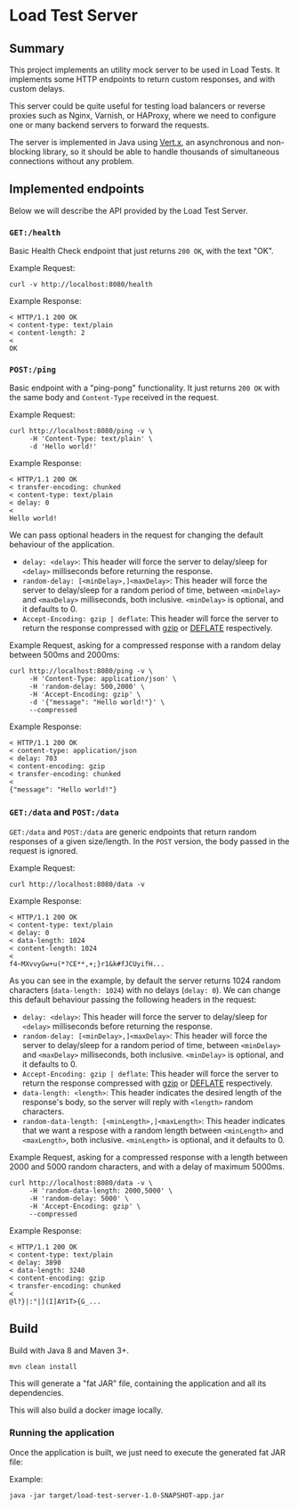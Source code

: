 # Load Test Server

## Summary ##

This project implements an utility mock server to be used in Load Tests.
It implements some HTTP endpoints to return custom responses, and with custom delays.

This server could be quite useful for testing load balancers or reverse proxies such as
Nginx, Varnish, or HAProxy, where we need to configure one or many backend servers to
forward the requests.

The server is implemented in Java using [Vert.x](https://vertx.io/), an asynchronous
and non-blocking library, so it should be able to handle thousands of simultaneous
connections without any problem.

## Implemented endpoints ##

Below we will describe the API provided by the Load Test Server.

### `GET:/health` ###

Basic Health Check endpoint that just returns `200 OK`, with the text "OK".

Example Request:
```
curl -v http://localhost:8080/health
```

Example Response:
```
< HTTP/1.1 200 OK
< content-type: text/plain
< content-length: 2
<
OK
```

### `POST:/ping` ###

Basic endpoint with a "ping-pong" functionality. It just returns `200 OK` with the same
body and `Content-Type` received in the request.

Example Request:
```
curl http://localhost:8080/ping -v \
     -H 'Content-Type: text/plain' \
     -d 'Hello world!'
```

Example Response:
```
< HTTP/1.1 200 OK
< transfer-encoding: chunked
< content-type: text/plain
< delay: 0
<
Hello world!
```

We can pass optional headers in the request for changing the default behaviour of
the application.

* `delay: <delay>`: This header will force the server to delay/sleep for `<delay>` milliseconds
  before returning the response.
* `random-delay: [<minDelay>,]<maxDelay>`: This header will force the server to delay/sleep
  for a random period of time, between `<minDelay>` and `<maxDelay>` milliseconds, both inclusive.
  `<minDelay>` is optional, and it defaults to 0.
* `Accept-Encoding: gzip | deflate`: This header will force the server to return the response
  compressed with [gzip](https://en.wikipedia.org/wiki/Gzip) or [DEFLATE](https://en.wikipedia.org/wiki/DEFLATE)
  respectively.

Example Request, asking for a compressed response with a random delay between 500ms and 2000ms:
```
curl http://localhost:8080/ping -v \
     -H 'Content-Type: application/json' \
     -H 'random-delay: 500,2000' \
     -H 'Accept-Encoding: gzip' \
     -d '{"message": "Hello world!"}' \
     --compressed
```

Example Response:
```
< HTTP/1.1 200 OK
< content-type: application/json
< delay: 703
< content-encoding: gzip
< transfer-encoding: chunked
<
{"message": "Hello world!"}
```

### `GET:/data` and  `POST:/data` ###

`GET:/data` and `POST:/data` are generic endpoints that return random responses of
a given size/length. In the `POST` version, the body passed in the request is ignored.

Example Request:
```
curl http://localhost:8080/data -v
```

Example Response:
```
< HTTP/1.1 200 OK
< content-type: text/plain
< delay: 0
< data-length: 1024
< content-length: 1024
<
f4~MXvvyGw+u(*?CE**,+;}r1&k#fJCUyifH...
```

As you can see in the example, by default the server returns 1024 random characters
(`data-length: 1024`) with no delays (`delay: 0`). We can change this default behaviour
passing the following headers in the request:

* `delay: <delay>`: This header will force the server to delay/sleep for `<delay>` milliseconds
  before returning the response.
* `random-delay: [<minDelay>,]<maxDelay>`: This header will force the server to delay/sleep
  for a random period of time, between `<minDelay>` and `<maxDelay>` milliseconds, both inclusive.
  `<minDelay>` is optional, and it defaults to 0.
* `Accept-Encoding: gzip | deflate`: This header will force the server to return the response
  compressed with [gzip](https://en.wikipedia.org/wiki/Gzip) or [DEFLATE](https://en.wikipedia.org/wiki/DEFLATE)
  respectively.
* `data-length: <length>`: This header indicates the desired length of the response's body, so the
  server will reply with `<length>` random characters.
* `random-data-length: [<minLength>,]<maxLength>`: This header indicates that we want a respose
  with a random length between `<minLength>` and `<maxLength>`, both inclusive.
  `<minLength>` is optional, and it defaults to 0.

Example Request, asking for a compressed response with a length between 2000 and 5000 random characters,
and with a delay of maximum 5000ms.
```
curl http://localhost:8080/data -v \
     -H 'random-data-length: 2000,5000' \
     -H 'random-delay: 5000' \
     -H 'Accept-Encoding: gzip' \
     --compressed
```

Example Response:
```
< HTTP/1.1 200 OK
< content-type: text/plain
< delay: 3890
< data-length: 3240
< content-encoding: gzip
< transfer-encoding: chunked
<
@l?}|:"|](I]AY1T>{G_...
```

## Build ##

Build with Java 8 and Maven 3+.

```
mvn clean install
```

This will generate a "fat JAR" file, containing the application and all its dependencies.

This will also build a docker image locally.

### Running the application ###

Once the application is built, we just need to execute the generated fat JAR file:

Example:  
```
java -jar target/load-test-server-1.0-SNAPSHOT-app.jar
```

